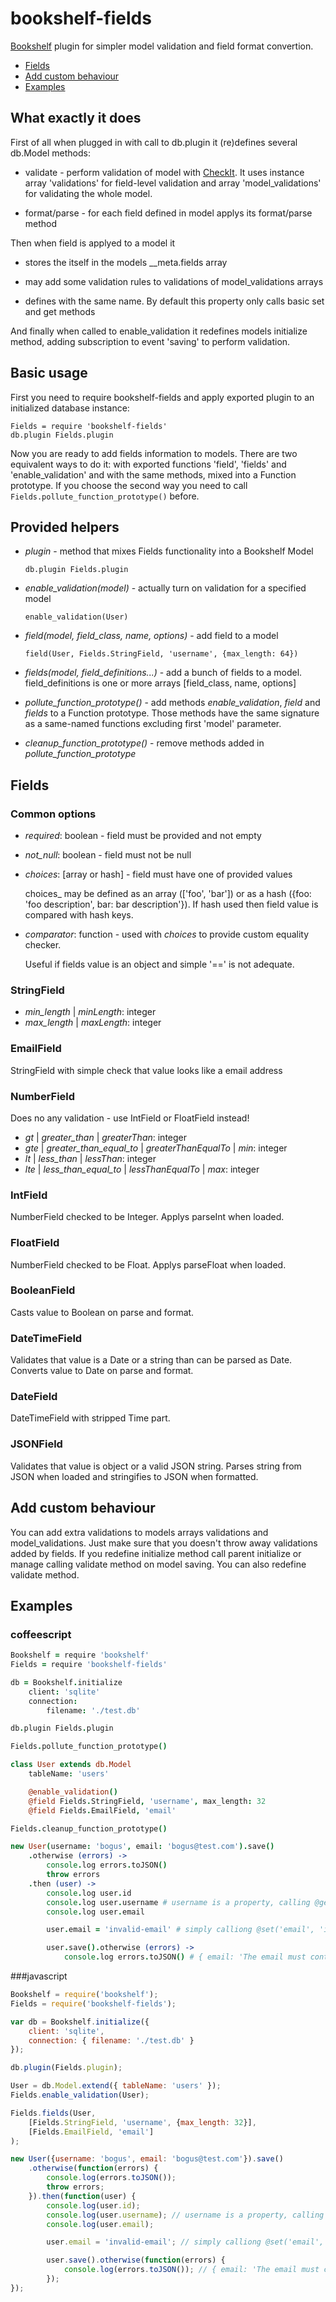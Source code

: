 bookshelf-fields
================

[Bookshelf](https://github.com/tgriesser/bookshelf) plugin for simpler model validation and field format convertion.

* [Fields](#fields)
* [Add custom behaviour](#custom_behaviour)
* [Examples](#examples)

## What exactly it does

First of all when plugged in with call to db.plugin it (re)defines several db.Model methods:

* validate - perform validation of model with [CheckIt](https://github.com/tgriesser/checkit). It uses instance array 'validations' for
  field-level validation and array 'model_validations' for validating the whole model.

* format/parse - for each field defined in model applys its format/parse method

Then when field is applyed to a model it

* stores the itself in the models  __meta.fields array

* may add some validation rules to validations of model_validations arrays

* defines with the same name. By default this property only calls basic set and get methods

And finally when called to enable_validation it redefines models initialize method, adding
subscription to event 'saving' to perform validation.


## Basic usage

First you need to require bookshelf-fields and apply exported plugin to an initialized database instance:

    Fields = require 'bookshelf-fields'
    db.plugin Fields.plugin

Now you are ready to add fields information to models. There are two equivalent ways to do it: with
exported functions 'field', 'fields' and 'enable_validation' and with the same methods, mixed into a
Function prototype. If you choose the second way you need to call
`Fields.pollute_function_prototype()` before.

## Provided helpers

* _plugin_ - method that mixes Fields functionality into a Bookshelf Model

    `db.plugin Fields.plugin`
    
* _enable\_validation(model)_ - actually turn on validation for a specified model

    `enable_validation(User)`

* _field(model, field\_class, name, options)_ - add field to a model

    `field(User, Fields.StringField, 'username', {max_length: 64})`

* _fields(model, field\_definitions...)_ - add a bunch of fields to a model. field\_definitions is one
  or more arrays [field\_class, name, options]

* _pollute\_function\_prototype()_ - add methods _enable\_validation_, _field_ and _fields_ to a
  Function prototype. Those methods have the same signature as a same-named functions excluding
  first 'model' parameter.

* _cleanup\_function\_prototype()_ - remove methods added in _pollute\_function\_prototype_

## <a id="fields"></a>Fields

### Common options

* _required_: boolean - field must be provided and not empty
* _not\_null_: boolean - field must not be null
* _choices_: [array or hash] - field must have one of provided values

    choices_ may be defined as an array (['foo', 'bar']) or as a hash ({foo: 'foo description', bar:
    bar description'}). If hash used then field value is compared with hash keys.

* _comparator_: function - used with _choices_ to provide custom equality checker.

    Useful if fields value is an object and simple '==' is not adequate.

### StringField

* _min\_length_ | _minLength_: integer
* _max\_length_ | _maxLength_: integer

### EmailField

StringField with simple check that value looks like a email address

### NumberField

Does no any validation - use IntField or FloatField instead!

* _gt_ | _greater\_than_ | _greaterThan_: integer
* _gte_ | _greater\_than\_equal\_to_ | _greaterThanEqualTo_ | _min_: integer
* _lt_ | _less\_than_ | _lessThan_: integer
* _lte_ | _less\_than\_equal\_to_ | _lessThanEqualTo_ | _max_: integer

### IntField

NumberField checked to be Integer. Applys parseInt when loaded.

### FloatField

NumberField checked to be Float. Applys parseFloat when loaded.

### BooleanField

Casts value to Boolean on parse and format.

### DateTimeField

Validates that value is a Date or a string than can be parsed as Date.
Converts value to Date on parse and format.

### DateField

DateTimeField with stripped Time part.

### JSONField

Validates that value is object or a valid JSON string.
Parses string from JSON when loaded and stringifies to JSON when formatted.

## <a id="custom_behaviour"></a> Add custom behaviour

You can add extra validations to models arrays validations and model_validations. Just make sure
that you doesn't throw away validations added by fields. If you redefine initialize method call
parent initialize or manage calling validate method on model saving. You can also redefine validate
method.

## <a id="examples"></a>Examples

### coffeescript

```coffeescript
Bookshelf = require 'bookshelf'
Fields = require 'bookshelf-fields'

db = Bookshelf.initialize
    client: 'sqlite'
    connection:
        filename: './test.db'

db.plugin Fields.plugin

Fields.pollute_function_prototype()

class User extends db.Model
    tableName: 'users'

    @enable_validation()
    @field Fields.StringField, 'username', max_length: 32
    @field Fields.EmailField, 'email'

Fields.cleanup_function_prototype()

new User(username: 'bogus', email: 'bogus@test.com').save()
    .otherwise (errors) ->
        console.log errors.toJSON()
        throw errors
    .then (user) ->
        console.log user.id
        console.log user.username # username is a property, calling @get('username') in getter
        console.log user.email

        user.email = 'invalid-email' # simply calliong @set('email', 'invalid-email') in setter

        user.save().otherwise (errors) ->
            console.log errors.toJSON() # { email: 'The email must contain a valid email address' }
```

###javascript


```javascript
Bookshelf = require('bookshelf');
Fields = require('bookshelf-fields');

var db = Bookshelf.initialize({
    client: 'sqlite',
    connection: { filename: './test.db' }
});

db.plugin(Fields.plugin);

User = db.Model.extend({ tableName: 'users' });
Fields.enable_validation(User);

Fields.fields(User,
    [Fields.StringField, 'username', {max_length: 32}],
    [Fields.EmailField, 'email']
);

new User({username: 'bogus', email: 'bogus@test.com'}).save()
    .otherwise(function(errors) {
        console.log(errors.toJSON());
        throw errors;
    }).then(function(user) {
        console.log(user.id);
        console.log(user.username); // username is a property, calling @get('username') in getter
        console.log(user.email);

        user.email = 'invalid-email'; // simply calliong @set('email', 'invalid-email') in setter

        user.save().otherwise(function(errors) {
            console.log(errors.toJSON()); // { email: 'The email must contain a valid email address' }
        });
});
```
